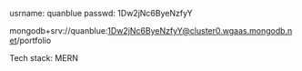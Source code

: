 usrname: quanblue
passwd: 1Dw2jNc6ByeNzfyY

mongodb+srv://quanblue:1Dw2jNc6ByeNzfyY@cluster0.wgaas.mongodb.net/portfolio

Tech stack: MERN